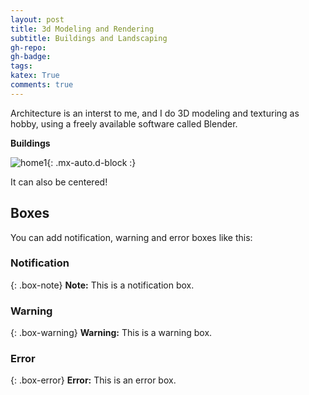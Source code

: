 ```yaml
---
layout: post
title: 3d Modeling and Rendering 
subtitle: Buildings and Landscaping
gh-repo: 
gh-badge: 
tags: 
katex: True
comments: true
---
```


Architecture is an interst to me, and I do 3D modeling and texturing as hobby, using a freely available software called Blender. 


**Buildings**

![home1](/_images/new_look_front5.png){: .mx-auto.d-block :}

It can also be centered!



## Boxes
You can add notification, warning and error boxes like this:

### Notification

{: .box-note}
**Note:** This is a notification box.

### Warning

{: .box-warning}
**Warning:** This is a warning box.

### Error

{: .box-error}
**Error:** This is an error box.

